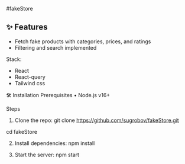 #fakeStore
## ✨ Features
- Fetch fake products with categories, prices, and ratings
- Filtering and search implemented

Stack:
- React
- React-query
- Tailwind css

🛠 Installation
Prerequisites
•	Node.js v16+

Steps
1.	Clone the repo:
git clone https://github.com/sugrobov/fakeStore.git

cd fakeStore

2.	Install dependencies:
npm install

3.	Start the server:
npm start



